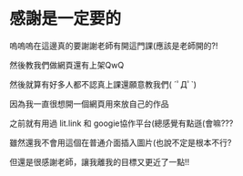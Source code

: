 # 感謝是一定要的

嗚嗚嗚在這邊真的要謝謝老師有開這門課(應該是老師開的?!

然後教我們做網頁還有上架QwQ

然後就算有好多人都不認真上課還願意教我們( ´ﾟДﾟ`)

因為我一直很想開一個網頁用來放自己的作品

之前就有用過 lit.link 和 googie協作平台(總感覺有點遜(會嘛???

雖然還我不會用這個在普通介面插入圖片(也說不定是根本不行?

但還是很感謝老師，讓我離我的目標又更近了一點!!